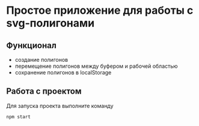 # Простое приложение для работы с svg-полигонами

## Функционал
- создание полигонов
- перемещение полигонов между буфером и рабочей областью
- сохранение полигонов в localStorage

## Работа с проектом

Для запуска проекта выполните команду
```bash
npm start
```